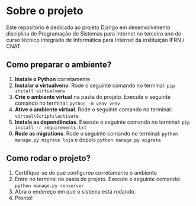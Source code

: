 # Sobre o projeto
Este repositório é dedicado ao projeto Django em desenvolvimento disciplina de Programação de Sistemas para Internet no terceiro ano do curso técnico integrado de Informática para Internet da instituição IFRN / CNAT.

## Como preparar o ambiente?

1. **Instale o Python** corretamente
2. **Instalar o virtualvenv**. Rode o seguinte comando no terminal: 
`pip install virtualvenv`
3. **Crie o ambiente virtual** na pasta do projeto. Execute o seguinte comando no terminal: 
`python -m venv venv`
4. **Ative o ambiente virtual**. Rode o seguinte comando no terminal:
 `virtual\Scripts\activate`
5. **Instale as dependências**. Execute o seguinte comando no terminal: 
`pip install -r requirements.txt`
6. **Rode as migrations**. Rode o seguinte comando no terminal: 
`python manage.py migrate loja`
e depois 
`python manage.py migrate`

## Como rodar o projeto?

1. Certifique-se de que configurou corretamente o ambiente
2. Entre no terminal na pasta do projeto. Execute o seguinte comando: 
`python manage.py runserver`
3. Abra o endereço em que o sistema está rodando.
4. Pronto!